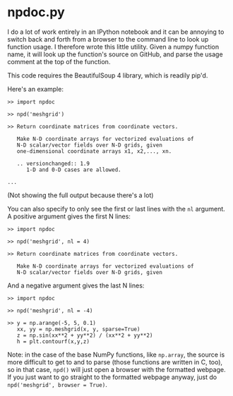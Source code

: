 # npdoc.py

I do a lot of work entirely in an IPython notebook and it can be annoying to switch back and forth from a browser to the command line to look up function usage.  I therefore wrote this little utility.  Given a numpy function name, it will look up the function's source on GitHub, and parse the usage comment at the top of the function.

This code requires the BeautifulSoup 4 library, which is readily pip'd.

Here's an example:

```
>> import npdoc

>> npd('meshgrid')

>> Return coordinate matrices from coordinate vectors.

   Make N-D coordinate arrays for vectorized evaluations of
   N-D scalar/vector fields over N-D grids, given
   one-dimensional coordinate arrays x1, x2,..., xn.

   .. versionchanged:: 1.9
      1-D and 0-D cases are allowed.

...
```
(Not showing the full output because there's a lot)

You can also specify to only see the first or last lines with the ```nl``` argument.  A positive argument gives the first N lines:
```
>> import npdoc

>> npd('meshgrid', nl = 4)

>> Return coordinate matrices from coordinate vectors.

   Make N-D coordinate arrays for vectorized evaluations of
   N-D scalar/vector fields over N-D grids, given
```

And a negative argument gives the last N lines:
```
>> import npdoc

>> npd('meshgrid', nl = -4)

>> y = np.arange(-5, 5, 0.1)
   xx, yy = np.meshgrid(x, y, sparse=True)
   z = np.sin(xx**2 + yy**2) / (xx**2 + yy**2)
   h = plt.contourf(x,y,z)
```

Note:  in the case of the base NumPy functions, like ```np.array```, the source is more difficult to get to and to parse (those functions are written in C, too), so in that case, ```npd()``` will just open a browser with the formatted webpage.  If you just want to go straight to the formatted webpage anyway, just do ```npd('meshgrid', browser = True)```.
